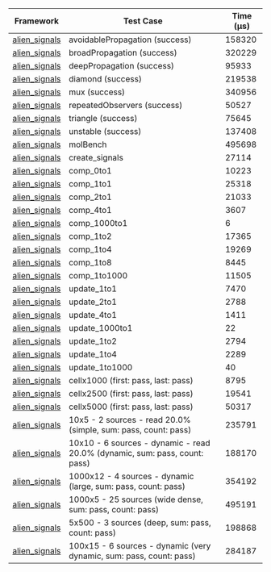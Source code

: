 | Framework | Test Case | Time (μs) |
| --- | --- | --- |
| [alien_signals](https://github.com/medz/alien-signals-dart) | avoidablePropagation (success) | 158320 |
| [alien_signals](https://github.com/medz/alien-signals-dart) | broadPropagation (success) | 320229 |
| [alien_signals](https://github.com/medz/alien-signals-dart) | deepPropagation (success) | 95933 |
| [alien_signals](https://github.com/medz/alien-signals-dart) | diamond (success) | 219538 |
| [alien_signals](https://github.com/medz/alien-signals-dart) | mux (success) | 340956 |
| [alien_signals](https://github.com/medz/alien-signals-dart) | repeatedObservers (success) | 50527 |
| [alien_signals](https://github.com/medz/alien-signals-dart) | triangle (success) | 75645 |
| [alien_signals](https://github.com/medz/alien-signals-dart) | unstable (success) | 137408 |
| [alien_signals](https://github.com/medz/alien-signals-dart) | molBench | 495698 |
| [alien_signals](https://github.com/medz/alien-signals-dart) | create_signals | 27114 |
| [alien_signals](https://github.com/medz/alien-signals-dart) | comp_0to1 | 10223 |
| [alien_signals](https://github.com/medz/alien-signals-dart) | comp_1to1 | 25318 |
| [alien_signals](https://github.com/medz/alien-signals-dart) | comp_2to1 | 21033 |
| [alien_signals](https://github.com/medz/alien-signals-dart) | comp_4to1 | 3607 |
| [alien_signals](https://github.com/medz/alien-signals-dart) | comp_1000to1 | 6 |
| [alien_signals](https://github.com/medz/alien-signals-dart) | comp_1to2 | 17365 |
| [alien_signals](https://github.com/medz/alien-signals-dart) | comp_1to4 | 19269 |
| [alien_signals](https://github.com/medz/alien-signals-dart) | comp_1to8 | 8445 |
| [alien_signals](https://github.com/medz/alien-signals-dart) | comp_1to1000 | 11505 |
| [alien_signals](https://github.com/medz/alien-signals-dart) | update_1to1 | 7470 |
| [alien_signals](https://github.com/medz/alien-signals-dart) | update_2to1 | 2788 |
| [alien_signals](https://github.com/medz/alien-signals-dart) | update_4to1 | 1411 |
| [alien_signals](https://github.com/medz/alien-signals-dart) | update_1000to1 | 22 |
| [alien_signals](https://github.com/medz/alien-signals-dart) | update_1to2 | 2794 |
| [alien_signals](https://github.com/medz/alien-signals-dart) | update_1to4 | 2289 |
| [alien_signals](https://github.com/medz/alien-signals-dart) | update_1to1000 | 40 |
| [alien_signals](https://github.com/medz/alien-signals-dart) | cellx1000 (first: pass, last: pass) | 8795 |
| [alien_signals](https://github.com/medz/alien-signals-dart) | cellx2500 (first: pass, last: pass) | 19541 |
| [alien_signals](https://github.com/medz/alien-signals-dart) | cellx5000 (first: pass, last: pass) | 50317 |
| [alien_signals](https://github.com/medz/alien-signals-dart) | 10x5 - 2 sources - read 20.0% (simple, sum: pass, count: pass) | 235791 |
| [alien_signals](https://github.com/medz/alien-signals-dart) | 10x10 - 6 sources - dynamic - read 20.0% (dynamic, sum: pass, count: pass) | 188170 |
| [alien_signals](https://github.com/medz/alien-signals-dart) | 1000x12 - 4 sources - dynamic (large, sum: pass, count: pass) | 354192 |
| [alien_signals](https://github.com/medz/alien-signals-dart) | 1000x5 - 25 sources (wide dense, sum: pass, count: pass) | 495191 |
| [alien_signals](https://github.com/medz/alien-signals-dart) | 5x500 - 3 sources (deep, sum: pass, count: pass) | 198868 |
| [alien_signals](https://github.com/medz/alien-signals-dart) | 100x15 - 6 sources - dynamic (very dynamic, sum: pass, count: pass) | 284187 |
